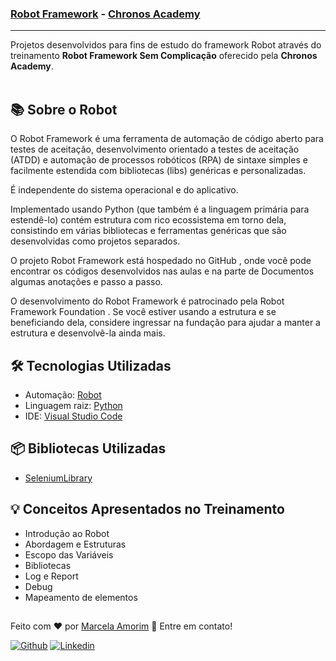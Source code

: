 ### [Robot Framework](https://robotframework.org/) - [Chronos Academy](https://www.chronosacademy.com.br/)
---

Projetos desenvolvidos para fins de estudo do framework Robot através do treinamento **Robot Framework Sem Complicação** oferecido pela **Chronos Academy**.
<br><br>

## :books: Sobre o Robot

O Robot Framework é uma ferramenta de automação de código aberto para testes de aceitação, desenvolvimento orientado a testes de aceitação (ATDD) e automação de processos robóticos (RPA) de sintaxe simples e facilmente estendida com bibliotecas (libs) genéricas e personalizadas.

É independente do sistema operacional e do aplicativo. 

Implementado usando Python (que também é a linguagem primária para estendê-lo) contém estrutura com rico ecossistema em torno dela, consistindo em várias bibliotecas e ferramentas genéricas que são desenvolvidas como projetos separados. 

O projeto Robot Framework está hospedado no GitHub , onde você pode encontrar os códigos desenvolvidos nas aulas e na parte de Documentos algumas anotações e passo a passo.

O desenvolvimento do Robot Framework é patrocinado pela Robot Framework Foundation . Se você estiver usando a estrutura e se beneficiando dela, considere ingressar na fundação para ajudar a manter a estrutura e desenvolvê-la ainda mais.

## :hammer_and_wrench: Tecnologias Utilizadas
- Automação: [Robot](https://robotframework.org/)
- Linguagem raiz: [Python](https://python.org.br/)
- IDE: [Visual Studio Code](https://code.visualstudio.com/)

## :package: Bibliotecas Utilizadas
- [SeleniumLibrary](https://robotframework.org/SeleniumLibrary/SeleniumLibrary.html)

## :bulb: Conceitos Apresentados no Treinamento
- Introdução ao Robot
- Abordagem e Estruturas
- Escopo das Variáveis
- Bibliotecas
- Log e Report
- Debug
- Mapeamento de elementos






##
Feito com ❤️ por <a href="https://www.linkedin.com/in/amorim-marcela/">Marcela Amorim</a> :wave: Entre em contato!

[![Github](https://img.shields.io/badge/-Github-595D60?style=flat-square&logo=Github&logoColor=white&link=https://github.com/MahAmorim/)](https://github.com/MahAmorim/)
[![Linkedin](https://img.shields.io/badge/-LinkedIn-595D60?style=flat-square&logo=Linkedin&logoColor=white&link=https://www.linkedin.com/in/amorim-marcela//)](https://www.linkedin.com/in/amorim-marcela/)


